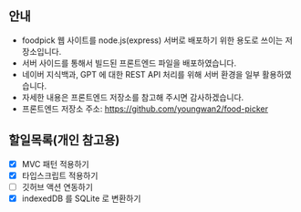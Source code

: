## 안내

- foodpick 웹 사이트를 node.js(express) 서버로 배포하기 위한 용도로 쓰이는 저장소입니다.
- 서버 사이드를 통해서 빌드된 프론트엔드 파일을 배포하였습니다.
- 네이버 지식백과, GPT 에 대한 REST API 처리를 위해 서버 환경을 일부 활용하였습니다.
- 자세한 내용은 프론트엔드 저장소를 참고해 주시면 감사하겠습니다.
- 프론트엔드 저장소 주소: https://github.com/youngwan2/food-picker

## 할일목록(개인 참고용)

- [x] MVC 패턴 적용하기
- [x] 타입스크립트 적용하기
- [ ] 깃허브 액션 연동하기
- [x] indexedDB 를 SQLite 로 변환하기
